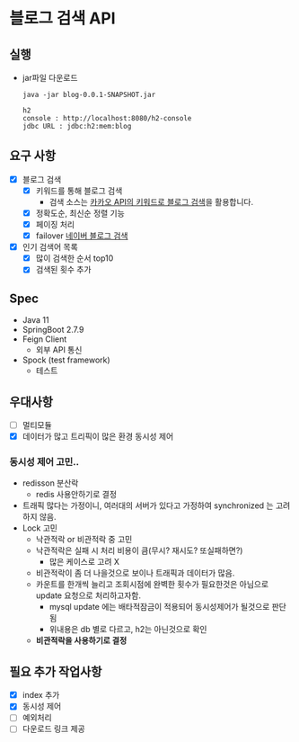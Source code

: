 # 블로그 검색 API 

## 실행
- jar파일 다운로드
  ```
  java -jar blog-0.0.1-SNAPSHOT.jar
  
  h2 
  console : http://localhost:8080/h2-console 
  jdbc URL : jdbc:h2:mem:blog
  ```

## 요구 사항
- [x] 블로그 검색
   - [x] 키워드를 통해 블로그 검색
     - 검색 소스는 [카카오 API의 키워드로 블로그 검색](https://developers.kakao.com/docs/latest/ko/daum-search/dev-guide#search-blog)을 활용합니다.
   - [x] 정확도순, 최신순 정렬 기능
   - [x] 페이징 처리
   - [x] failover [네이버 블로그 검색](https://developers.naver.com/docs/serviceapi/search/blog/blog.md)
- [x] 인기 검색어 목록
  - [x] 많이 검색한 순서 top10
  - [x] 검색된 횟수 추가

## Spec
- Java 11
- SpringBoot 2.7.9
- Feign Client
  - 외부 API 통신
- Spock (test framework)
  - 테스트

## 우대사항
- [ ] 멀티모듈
- [x] 데이터가 많고 트리픽이 많은 환경 동시성 제어

### 동시성 제어 고민..
- redisson 분산락
    - redis 사용안하기로 결정
- 트래픽 많다는 가정이니, 여러대의 서버가 있다고 가정하여 synchronized 는 고려하지 않음.
- Lock 고민
    - 낙관적락 or 비관적락 중 고민
    - 낙관적락은 실패 시 처리 비용이 큼(무시? 재시도? 또실패하면?)
      - 많은 케이스로 고려 X 
    - 비관적락이 좀 더 나을것으로 보이나 트래픽과 데이터가 많음.
    - 카운트를 한개씩 늘리고 조회시점에 완벽한 횟수가 필요한것은 아님으로 update 요청으로 처리하고자함.
      - mysql update 에는 배타적잠금이 적용되어 동시성제어가 될것으로 판단됨
      - 위내용은 db 별로 다르고, h2는 아닌것으로 확인 
    - **비관적락을 사용하기로 결정**

## 필요 추가 작업사항
- [x] index 추가
- [x] 동시성 제어
- [ ] 예외처리
- [ ] 다운로드 링크 제공
